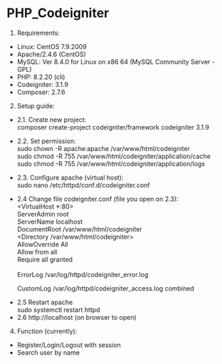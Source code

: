 # PHP_Codeigniter
1. Requirements:
- Linux: CentOS 7.9.2009
- Apache/2.4.6 (CentOS)
- MySQL: Ver 8.4.0 for Linux on x86 64 (MySQL Community Server - GPL)
- PHP: 8.2.20 (cli)
- Codeigniter: 3.1.9
- Composer: 2.7.6

2. Setup guide:
- 2.1. Create new project:   
  composer create-project codeigniter/framework codeigniter 3.1.9
- 2.2. Set permission:   
  sudo chown -R apache:apache /var/www/html/codeigniter   
  sudo chmod -R 755 /var/www/html/codeigniter/application/cache   
  sudo chmod -R 755 /var/www/html/codeigniter/application/logs    
- 2.3. Configure apache (virtual host):  
  sudo nano /etc/httpd/conf.d/codeigniter.conf  
- 2.4 Change file codeigniter.conf (file you open on 2.3):   
  <VirtualHost *:80>  
        ServerAdmin root  
        ServerName localhost  
        DocumentRoot /var/www/html/codeigniter  
        <Directory /var/www/html/codeigniter>  
        AllowOverride All  
        Allow from all  
        Require all granted  
    </Directory>  
  ErrorLog /var/log/httpd/codeigniter_error.log

  CustomLog /var/log/httpd/codeigniter_access.log combined   
</VirtualHost>

- 2.5 Restart apache  
sudo systemctl restart httpd  
- 2.6 http://localhost (on browser to open)  
  
4. Function (currently):
- Register/Login/Logout with session
- Search user by name
